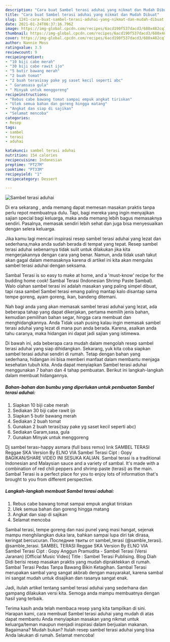 ```yaml
---
description: "Cara buat Sambel terasi aduhai yang nikmat dan Mudah Dibuat"
title: "Cara buat Sambel terasi aduhai yang nikmat dan Mudah Dibuat"
slug: 1241-cara-buat-sambel-terasi-aduhai-yang-nikmat-dan-mudah-dibuat
date: 2021-01-24T06:37:16.796Z
image: https://img-global.cpcdn.com/recipes/6acd190f537dacd3/680x482cq70/sambel-terasi-aduhai-foto-resep-utama.jpg
thumbnail: https://img-global.cpcdn.com/recipes/6acd190f537dacd3/680x482cq70/sambel-terasi-aduhai-foto-resep-utama.jpg
cover: https://img-global.cpcdn.com/recipes/6acd190f537dacd3/680x482cq70/sambel-terasi-aduhai-foto-resep-utama.jpg
author: Nannie Moss
ratingvalue: 3.5
reviewcount: 9
recipeingredient:
- "10 biji cabe merah"
- "30 biji cabe rawit ijo"
- "5 butir bawang merah"
- "2 buah tomat"
- "2 buah terasisay pake yg saset kecil seperti abc"
- " Garamsasa gula"
- " Minyak untuk menggoreng"
recipeinstructions:
- "Rebus cabe bawang tomat sampai empuk angkat tiriskan"
- "Ulek semua bahan dan goreng hingga matang"
- "Angkat dan siap di sajikan"
- "Selamat mencoba"
categories:
- Resep
tags:
- sambel
- terasi
- aduhai

katakunci: sambel terasi aduhai 
nutrition: 154 calories
recipecuisine: Indonesian
preptime: "PT27M"
cooktime: "PT33M"
recipeyield: "1"
recipecategory: Dessert

---
```



![Sambel terasi aduhai](https://img-global.cpcdn.com/recipes/6acd190f537dacd3/680x482cq70/sambel-terasi-aduhai-foto-resep-utama.jpg)

Di era  sekarang , anda memang dapat memesan masakan praktis tanpa perlu repot membuatnya dulu. Tapi, bagi mereka yang ingin menyajikan sajian special bagi keluarga, maka anda memang lebih bagus memasaknya sendiri. Pasalnya, memasak sendiri lebih sehat dan juga bisa menyesuaikan dengan selera keluarga.

Jika kamu lagi mencari inspirasi resep sambel terasi aduhai yang lezat dan sederhana,maka anda sudah berada di tempat yang tepat. Resep sambel terasi aduhai  sebenarnya tidak sulit untuk dilakukan jika kita mengerjakannya dengan cara yang benar. Namun, anda tidak usah takut akan gagal dalam memasaknya 
karena di artikel ini kita akan mengulas sambel terasi aduhai dengan seksama.  

Sambal Terasi is so easy to make at home, and a &#39;must-know&#39; recipe for the budding home cook! Sambal Terasi (Indonesian Shrimp Paste Sambal). Walo olahan sambel terasi ini adalah masakan yang paling simpel dibuat, tapi rasa sambel Sambel terasi emang paling mantap kalo disantap sama tempe goreng, ayam goreng, ikan, bandeng ditemani.

Nah bagi anda yang akan memasak sambel terasi aduhai yang lezat, ada beberapa tahap yang dapat dikerjakan, pertama memilih jenis bahan, kemudian pemilihan bahan segar, hingga cara membuat dan menghidangkannya. Anda Tidak usah pusing kalau ingin memasak sambel terasi aduhai yang lezat di mana pun anda berada. Karena, asalkan anda  tahu caranya, maka hidangan ini dapat jadi sajian yang istimewa.

Di bawah ini, ada beberapa cara mudah dalam mengolah resep sambel terasi aduhai yang siap dihidangkan. Sekarang, yuk kita coba siapkan sambel terasi aduhai sendiri di rumah. Tetap dengan bahan yang sederhana, hidangan ini bisa memberi manfaat dalam membantu menjaga kesehatan tubuh kita. Anda dapat menyiapkan Sambel terasi aduhai menggunakan 7 bahan dan 4 tahap pembuatan. Berikut ini langkah-langkah dalam membuat hidangannya.

<!--inarticleads1-->

##### Bahan-bahan dan bumbu yang diperlukan untuk pembuatan Sambel terasi aduhai:

1. Siapkan 10 biji cabe merah
1. Sediakan 30 biji cabe rawit ijo
1. Siapkan 5 butir bawang merah
1. Sediakan 2 buah tomat
1. Gunakan 2 buah terasi(say pake yg saset kecil seperti abc)
1. Sediakan  Garam,sasa, gula
1. Gunakan  Minyak untuk menggoreng


Dj sambel terası-happy asmara (full bass remıx) lırık SAMBEL TERASI Reggae SKA Version By ELNO VIA Sambel Terasi Cipt : Gopy BAGIKAN/SHARE VIDEO INI SESUKA KALIAN. Sambal terasi is a traditional Indonesian and Malaysian sauce and a variety of sambal. It&#39;s made with a combination of red chili peppers and shrimp paste (terasi) as the main. Sambal Terasi is a perfect place for you to enjoy lots of information that&#39;s brought to you from different perspective. 

<!--inarticleads2-->

##### Langkah-langkah membuat Sambel terasi aduhai:

1. Rebus cabe bawang tomat sampai empuk angkat tiriskan
1. Ulek semua bahan dan goreng hingga matang
1. Angkat dan siap di sajikan
1. Selamat mencoba


Sambal terasi, tempe goreng dan nasi punel yang masi hangat, sejenak mampu menghilangkan duka lara, bahkan sampai lupa diri tak dirasa, keringat bercucuran. Последние твиты от sambel_terasi (@samble_terasi). @samble_terasi. SAMBEL TERASI Reggae SKA Version By ELNO VIA Sambel Terasi Cipt : Gopy Anggun Pramudita - Sambel Terasi (Versi Jaranan) [Official Music Video] Title : Sambel Terasi Publising. Blog Diah Didi berisi resep masakan praktis yang mudah dipraktekkan di rumah. Sambal Terasi Pedas Tanpa Bawang Bikin Ketagihan. Sambal Terasi merupakan sambal yang sangat akbrab dengan masyarakat, karena sambal ini sangat mudah untuk disajikan dan rasanya sangat enak. 

Jadi, itulah artikel tentang  sambel terasi aduhai  yang sederhana dan gampang dilakukan versi kita. Semoga anda mampu membuatnya dengan hasil yang terbaik. 

Terima kasih anda telah membaca resep yang kita tampilkan di sini. Harapan kami, cara membuat  Sambel terasi aduhai yang mudah di atas dapat membantu Anda menyiapkan masakan yang nikmat untuk keluarga/teman maupun menjadi inspirasi dalam berjualan makanan. Bagaimana? Mudah bukan? Itulah resep sambel terasi aduhai yang bisa Anda lakukan di rumah. Selamat mencoba!

